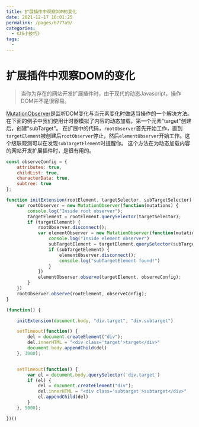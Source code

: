 ```yaml
---
title: 扩展插件中观察DOM的变化
date: 2021-12-17 16:01:25
permalink: /pages/6777a9/
categories:
  - 《JS小技巧》
tags:
  - 
---
```



# 扩展插件中观察DOM的变化

>  当你为存在的网站开发扩展插件时，由于现代的动态Javascript，操作DOM并不是很容易。

<!-- more -->

[MutationObserver](https://developer.mozilla.org/zh-CN/docs/Web/API/MutationObserver)是监听DOM变化与当元素变化时做适当操作的一个解决方法。在下面的例子中我们使用计时器模拟了内容的动态加载，第一个元素"target"创建后，创建"subTarget"。
在扩展中的代码，`rootObserver`首先开始工作，直到`targetElement`被创建后`rootObserver`停止，然后`elementObserver`开始工作。这个级联观测可以在发现`subTargetElement`时提醒你。
这个方法在为动态加载内容的网站开发扩展插件时，是很有用的。

```js
const observeConfig = {
    attributes: true,
    childList: true,
    characterData: true,
    subtree: true
};

function initExtension(rootElement, targetSelector, subTargetSelector) {
    var rootObserver = new MutationObserver(function(mutations) {
        console.log("Inside root observer");
        targetElement = rootElement.querySelector(targetSelector);
        if (targetElement) {
            rootObserver.disconnect();
            var elementObserver = new MutationObserver(function(mutations) {
                console.log("Inside element observer")
                subTargetElement = targetElement.querySelector(subTargetSelector);
                if (subTargetElement) {
                    elementObserver.disconnect();
                    console.log("subTargetElement found!")
                }
            })
            elementObserver.observe(targetElement, observeConfig);
        }
    })
    rootObserver.observe(rootElement, observeConfig);
}

(function() {

    initExtension(document.body, "div.target", "div.subtarget")

    setTimeout(function() {
        del = document.createElement("div");
        del.innerHTML = "<div class='target'>target</div>"
        document.body.appendChild(del)
    }, 3000);


    setTimeout(function() {
        var el = document.body.querySelector('div.target')
        if (el) {
            del = document.createElement("div");
            del.innerHTML = "<div class='subtarget'>subtarget</div>"
            el.appendChild(del)
        }
    }, 5000);

})()
```

